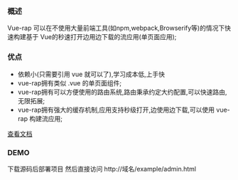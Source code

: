 ###  概述


Vue-rap 可以在不使用大量前端工具(如npm,webpack,Browserify等)的情况下快速构建基于 Vue的秒速打开边用边下载的流应用(单页面应用);

### 优点



* 依赖小(只需要引用 vue 就可以了),学习成本低,上手快
* vue-rap拥有类似 .vue 的单页面组件;
* vue-rap拥有可以方便使用的路由系统,路由秉承约定大约配置,可以快速路由,无限拓展;
* vue-rap拥有强大的缓存机制,应用支持秒级打开,边使用边下载,可以使用 vue-rap 构建流应用;

[查看文档](https://www.kancloud.cn/tengzhinei/vue-rap/550001)

### DEMO
下载源码后部署项目 然后直接访问   http://域名/example/admin.html